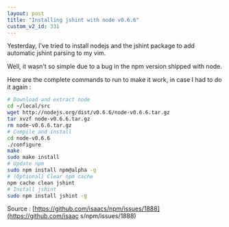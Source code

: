 ```yaml
---
layout: post
title: "Installing jshint with node v0.6.6"
custom_v2_id: 331
---
```


Yesterday, I've tried to install nodejs and the jshint package to add
automatic jshint parsing to my vim.

Well, it wasn't so simple due to a bug in the npm version shipped with node.

Here are the complete commands to run to make it work, in case I had to do it
again :


```sh
# Download and extract node
cd ~/local/src
wget http://nodejs.org/dist/v0.6.6/node-v0.6.6.tar.gz
tar xvzf node-v0.6.6.tar.gz
rm node-v0.6.6.tar.gz
# Compile and install
cd node-v0.6.6
./configure
make
sudo make install
# Update npm
sudo npm install npm@alpha -g
# (Optional) Clear npm cache
npm cache clean jshint
# Install jshint
sudo npm install jshint -g
```

Source : [https://github.com/isaacs/npm/issues/1888](https://github.com/isaac
s/npm/issues/1888)

